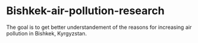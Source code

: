 # Bishkek-air-pollution-research
The goal is to get better understandement of the reasons for increasing air pollution in Bishkek, Kyrgyzstan.
